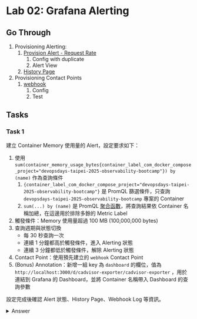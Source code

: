 # Lab 02: Grafana Alerting

## Go Through

1. Provisioning Alerting:
   1. [Provision Alert - Request Rate](http://localhost:3000/alerting/grafana/demykhzytyh34c/view)
      1. Config with duplicate
      2. Alert View
   2. [History Page](http://localhost:3000/alerting/history?var-STATE_FILTER_FROM=all&var-STATE_FILTER_TO=all)
2. Provisioning Contact Points
   1. [webhook](http://localhost:3000/alerting/notifications/receivers/d2ViaG9vaw/edit)
      1. Config
      2. Test

## Tasks 

### Task 1

建立 Container Memory 使用量的 Alert，設定要求如下：

1. 使用 `sum(container_memory_usage_bytes{container_label_com_docker_compose_project="devopsdays-taipei-2025-observability-bootcamp"}) by (name)` 作為查詢條件
   1. `{container_label_com_docker_compose_project="devopsdays-taipei-2025-observability-bootcamp"}` 是 PromQL 篩選條件，只查詢 `devopsdays-taipei-2025-observability-bootcamp` 專案的 Container
   2. `sum(...) by (name)` 是 PromQL [聚合函數](https://prometheus.io/docs/prometheus/latest/querying/operators/#aggregation-operators)，將查詢結果依 Container 名稱加總，在這邊用於排除多餘的 Metric Label
2. 觸發條件：Memory 使用量超過 100 MB (100,000,000 bytes)
3. 查詢週期與狀態切換
   - 每 30 秒查詢一次
   - 連續 1 分鐘都高於觸發條件，進入 Alerting 狀態
   - 連續 3 分鐘都低於觸發條件，解除 Alerting 狀態
4. Contact Point：使用預先建立的 `webhook` Contact Point
5. (Bonus) Annotation：新增一組 key 為 `dashboard` 的欄位，值為 `http://localhost:3000/d/cadvisor-exporter/cadvisor-exporter` ，用於連結到 Grafana 的 Dashboard，並將 Container 名稱帶入 Dashboard 的查詢參數

設定完成後確認 Alert 狀態、History Page、Webhook Log 等資訊。

<details>

<summary>Answer</summary>

1. 如下圖設定 Alert Rule，或者啟用 `etc/alerting/rules/alert-rule.yaml` 被註解掉的部分，然後重啟 Grafana Container `docker compose restart grafana`
    ![Alert Config](images/lab-02/alert-config.png)
2. 在 Alert Rules 頁面中選擇建立的 Alert Rule
    ![Alert Rule](images/lab-02/alert-rules.png)
3. 檢視 Alert Rule 的詳細資訊
    ![Query and Conditions](images/lab-02/query-conditions.png)
4. 查看各 Instances 的狀態
    ![Instances](images/lab-02/instances.png)
5. 查看各 Instances 的 Alert History
    ![Alert History](images/lab-02/alert-history.png)
6. 在 History 頁面中查看 Alert 的歷史紀錄
    ![History Page](images/lab-02/history-page.png)
7. 查看 webhook container 的 Log，確認 Alert 發送成功
    ![Webhook Log](images/lab-02/webhook-log.png)

</details>
